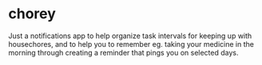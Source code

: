 # chorey
Just a notifications app to help organize task intervals for keeping up with housechores, and to help you to remember eg. taking your medicine in the morning through creating a reminder that pings you on selected days.
